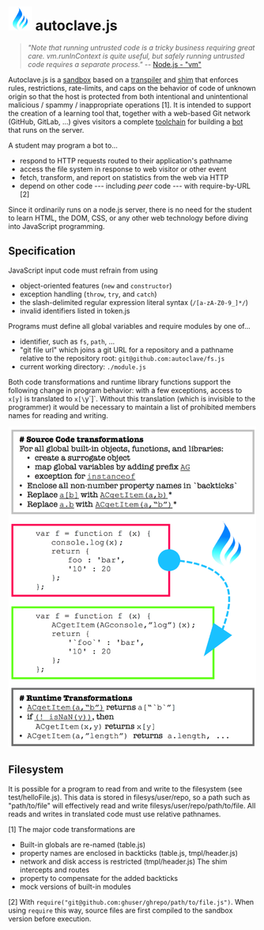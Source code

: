 # <img src="https://raw.githubusercontent.com/dbpokorny/autoclave/master/docs/small_logo.png" /> autoclave.js

> <i>"Note that running untrusted code is a tricky business requiring great care.</i>
> <i>vm.runInContext is quite useful, but safely running untrusted code requires a</i>
> <i>separate process."</i> -- <a href="https://nodejs.org/api/vm.html">Node.js - "vm"</a>

Autoclave.js is a
<a href="https://en.wikipedia.org/wiki/Sandbox_(software_development)">sandbox</a>
based on a
<a href="https://en.wikipedia.org/wiki/Source-to-source_compiler">transpiler</a>
and <a href="https://en.wikipedia.org/wiki/Shim_(computing)">shim</a>
that enforces rules, restrictions, rate-limits, and caps on the behavior of code
of unknown origin so that the host is protected from both intentional and
unintentional malicious / spammy / inappropriate operations [1]. It is intended to
support the creation of a learning tool that, together with a web-based Git
network (GitHub, GitLab, ...) gives visitors a complete
<a href="https://en.wikipedia.org/wiki/Toolchain">toolchain</a> for
building a <a href="https://en.wikipedia.org/wiki/Bot">bot</a> that runs on the
server.

A student may program a bot to...
 - respond to HTTP requests routed to their application's pathname
 - access the file system in response to web visitor or other event
 - fetch, transform, and report on statistics from the web via HTTP
 - depend on other code --- including *peer* code --- with require-by-URL [2]

Since it ordinarily runs on a node.js server, there is no need for the student to
learn HTML, the DOM, CSS, or any other web technology before diving into
JavaScript programming.

## Specification

JavaScript input code must refrain from using
 - object-oriented features (`new` and `constructor`)
 - exception handling (`throw`, `try`, and `catch`)
 - the slash-delimited regular expression literal syntax (`/[a-zA-Z0-9_]*/`)
 - invalid identifiers listed in token.js

Programs must define all global variables and require modules by one of...
   - identifier, such as `fs`, `path`, ...
   - "git file url" which joins a git URL for a repository and a pathname relative
     to the repository root: `git@github.com:autoclave/fs.js`
   - current working directory: `./module.js`

Both code transformations and runtime library functions support the following
change in program behavior: with a few exceptions, access to `x[y]` is translated
to `x[\`y\`]`. Without this translation (which is invisible to the programmer) it
would be necessary to maintain a list of prohibited members names for reading and
writing.

<img height="650px" src="https://raw.githubusercontent.com/dbpokorny/autoclave/master/docs/AutoclaveTransformations.png" />

## Filesystem

It is possible for a program to read from and write to the filesystem (see
test/helloFile.js). This data is stored in filesys/user/repo, so a path such as
"path/to/file" will effectively read and write filesys/user/repo/path/to/file. All
reads and writes in translated code must use relative pathnames.

[1] The major code transformations are
 - Built-in globals are re-named (table.js)
 - property names are enclosed in backticks (table.js, tmpl/header.js)
 - network and disk access is restricted (tmpl/header.js)
The shim intercepts and routes
 - property to compensate for the added backticks
 - mock versions of built-in modules

[2] With `require("git@github.com:ghuser/ghrepo/path/to/file.js")`. When using
`require` this way, source files are first compiled to the sandbox version before
execution.
